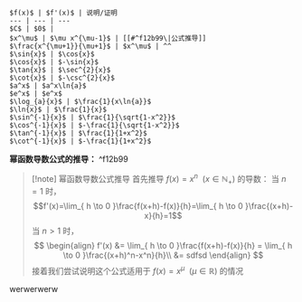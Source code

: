 ```tx
$f(x)$ | $f'(x)$ | 说明/证明
--- | --- | ---
$C$ | $0$ | 
$x^\mu$ | $\mu x^{\mu-1}$ | [[#^f12b99\|公式推导]]
$\frac{x^{\mu+1}}{\mu+1}$ | $x^\mu$ | ^^
$\sin{x}$ | $\cos{x}$
$\cos{x}$ | $-\sin{x}$
$\tan{x}$ | $\sec^{2}{x}$
$\cot{x}$ | $-\csc^{2}{x}$
$a^x$ | $a^x\ln{a}$
$e^x$ | $e^x$
$\log_{a}{x}$ | $\frac{1}{x\ln{a}}$
$\ln{x}$ | $\frac{1}{x}$
$\sin^{-1}{x}$ | $\frac{1}{\sqrt{1-x^2}}$
$\cos^{-1}{x}$ | $-\frac{1}{\sqrt{1-x^2}}$
$\tan^{-1}{x}$ | $\frac{1}{1+x^2}$
$\cot^{-1}{x}$ | $-\frac{1}{1+x^2}$
```

**幂函数导数公式的推导：**
^f12b99
> [!note] 幂函数导数公式推导
> 首先推导 $f(x) =  x^n~~(x\in\mathbb{N}_{+})$ 的导数：
> 当 $n=1$ 时，$$f'(x)=\lim_{ h \to 0 }\frac{f(x+h)-f(x)}{h}=\lim_{ h \to 0 }\frac{(x+h)-x}{h}=1$$
> 当 $n>1$ 时，
> $$
> \begin{align}
> f'(x) &= \lim_{ h \to 0 }\frac{f(x+h)-f(x)}{h} = \lim_{ h \to 0 }\frac{(x+h)^n-x^n}{h}\\
> &= sdfsd
> \end{align}
> $$
> 接着我们尝试说明这个公式适用于 $f(x)=x^\mu~~(\mu\in\mathbb{R})$ 的情况

werwerwerw  